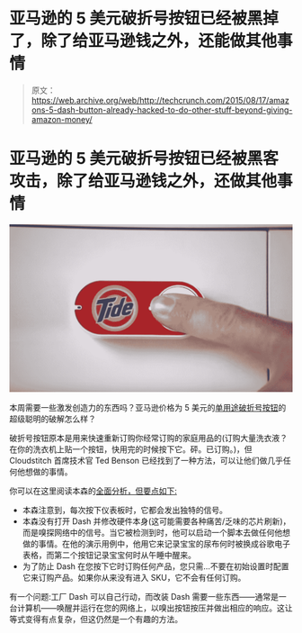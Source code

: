 # 亚马逊的 5 美元破折号按钮已经被黑掉了，除了给亚马逊钱之外，还能做其他事情 

> 原文：<https://web.archive.org/web/http://techcrunch.com/2015/08/17/amazons-5-dash-button-already-hacked-to-do-other-stuff-beyond-giving-amazon-money/>

# 亚马逊的 5 美元破折号按钮已经被黑客攻击，除了给亚马逊钱之外，还做其他事情

![dash](img/333fe8a0ea61ee2179d6a43d8ce4fdb0.png)

本周需要一些激发创造力的东西吗？亚马逊价格为 5 美元的[单用途破折号按钮](https://web.archive.org/web/20230131005908/https://techcrunch.com/gallery/what-its-like-to-use-amazons-new-dash-buttons/)的超级聪明的破解怎么样？

破折号按钮原本是用来快速重新订购你经常订购的家庭用品的(订购大量洗衣液？在你的洗衣机上贴一个按钮，快用完的时候按下它。砰。已订购。)，但 Cloudstitch 首席技术官 Ted Benson 已经找到了一种方法，可以让他们做几乎任何他想做的事情。

你可以在这里阅读本森的[全面分析，但要点如下:](https://web.archive.org/web/20230131005908/https://medium.com/@edwardbenson/how-i-hacked-amazon-s-5-wifi-button-to-track-baby-data-794214b0bdd8)

*   本森注意到，每次按下仪表板时，它都会发出独特的信号。
*   本森没有打开 Dash 并修改硬件本身(这可能需要各种痛苦/乏味的芯片刷新)，而是嗅探网络中的信号。当它被检测到时，他可以启动一个脚本去做任何他想做的事情。在他的演示用例中，他用它来记录宝宝的尿布何时被换成谷歌电子表格，而第二个按钮记录宝宝何时从午睡中醒来。
*   为了防止 Dash 在您按下它时订购任何产品，您只需…不要在初始设置时配置它来订购产品。如果你从来没有进入 SKU，它不会有任何订购。

有一个问题:工厂 Dash 可以自己行动，而改装 Dash 需要一些东西——通常是一台计算机——唤醒并运行在您的网络上，以嗅出按钮按压并做出相应的响应。这让等式变得有点复杂，但这仍然是一个有趣的方法。